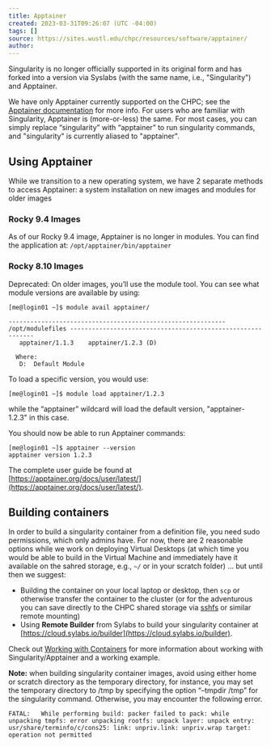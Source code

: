 ```yaml
---
title: Apptainer
created: 2023-03-31T09:26:07 (UTC -04:00)
tags: []
source: https://sites.wustl.edu/chpc/resources/software/apptainer/
author: 
---
```


Singularity is no longer officially supported in its original form and has forked into a version via Syslabs (with the same name, i.e., "Singularity") and Apptainer.

We have only Apptainer currently supported on the CHPC; see the [Apptainer documentation](https://apptainer.org/) for more info. For users who are familiar with Singularity, Apptainer is (more-or-less) the same. For most cases, you can simply replace “singularity” with “apptainer” to run singularity commands, and "singularity" is currently aliased to "apptainer".

## Using Apptainer
While we transition to a new operating system, we have 2 separate methods to access Apptainer: a system installation on new images and modules for older images

### Rocky 9.4 Images
As of our Rocky 9.4 image, Apptainer is no longer in modules. You can find the application at: `/opt/apptainer/bin/apptainer`

### Rocky 8.10 Images
Deprecated: On older images, you’ll use the module tool. You can see what module versions are available by using:

```
[me@login01 ~]$ module avail apptainer/

------------------------------------------------------------ /opt/modulefiles ------------------------------------------------------------
   apptainer/1.1.3    apptainer/1.2.3 (D)

  Where:
   D:  Default Module
```

To load a specific version, you would use:

```
[me@login01 ~]$ module load apptainer/1.2.3
```

while the “apptainer” wildcard will load the default version, "apptainer-1.2.3" in this case.

You should now be able to run Apptainer commands:

```
[me@login01 ~]$ apptainer --version
apptainer version 1.2.3
```

The complete user guide be found at [https://apptainer.org/docs/user/latest/](https://apptainer.org/docs/user/latest/).

## Building containers
In order to build a singularity container from a definition file, you need sudo permissions, which only admins have. For now, there are 2 reasonable options while we work on deploying Virtual Desktops (at which time you would be able to build in the Virtual Machine and immediately have it available on the sahred storage, e.g., `~/` or in your scratch folder) ... but until then we suggest:

* Building the container on your local laptop or desktop, then `scp` or otherwise transfer the container to the cluster (or for the adventurous you can save directly to the CHPC shared storage via [sshfs](../getting-started/import-export-data.md#sshfs)  or similar remote mounting)
* Using **Remote Builder** from Sylabs to build your singularity container at [https://cloud.sylabs.io/builder](https://cloud.sylabs.io/builder).

Check out [Working with Containers](../getting-started/working-with-containers.md) for more information about working with Singularity/Apptainer and a working example.

**Note:** when building singularity container images, avoid using either home or scratch directory as the temporary directory, for instance, you may set the temporary directory to /tmp by specifying the option “–tmpdir /tmp” for the singularity command. Otherwise, you may encounter the following error.

```
FATAL:   While performing build: packer failed to pack: while unpacking tmpfs: error unpacking rootfs: unpack layer: unpack entry: usr/share/terminfo/c/cons25: link: unpriv.link: unpriv.wrap target: operation not permitted
```
